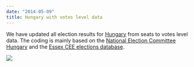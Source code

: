 ```yaml
---
date: "2014-05-09"
title: Hungary with votes level data
---
```


We have updated all election results for [Hungary](http://dev.parlgov.org/data/fra/) from seats to votes level data. The coding is mainly based on the [National Election Committee Hungary](http://www.valasztas.hu/) and the [Essex CEE elections database](http://www2.essex.ac.uk/elect/database/election.asp).

![](/images/parliament-scotland.jpg)

